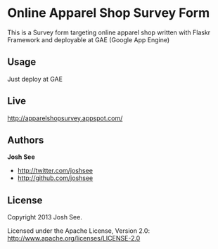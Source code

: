 Online Apparel Shop Survey Form
=================

This is a Survey form targeting online apparel shop written with Flaskr Framework and deployable at GAE (Google App Engine)

Usage
-------
Just deploy at GAE

Live
-------
http://apparelshopsurvey.appspot.com/

Authors
-------

**Josh See**

+ http://twitter.com/joshsee
+ http://github.com/joshsee

License
---------------------

Copyright 2013 Josh See.

Licensed under the Apache License, Version 2.0: http://www.apache.org/licenses/LICENSE-2.0

